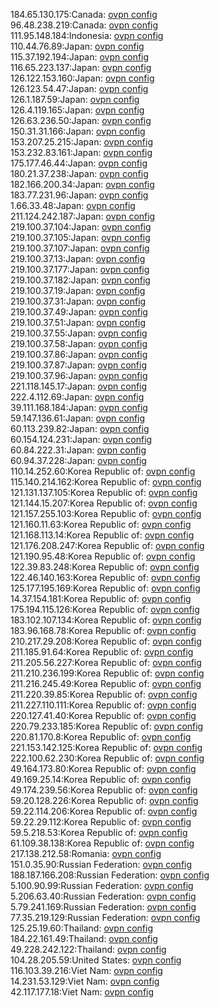 184.65.130.175:Canada: [ovpn config](vpn/184_65_130_175.ovpn)  
96.48.238.219:Canada: [ovpn config](vpn/96_48_238_219.ovpn)  
111.95.148.184:Indonesia: [ovpn config](vpn/111_95_148_184.ovpn)  
110.44.76.89:Japan: [ovpn config](vpn/110_44_76_89.ovpn)  
115.37.192.194:Japan: [ovpn config](vpn/115_37_192_194.ovpn)  
116.65.223.137:Japan: [ovpn config](vpn/116_65_223_137.ovpn)  
126.122.153.160:Japan: [ovpn config](vpn/126_122_153_160.ovpn)  
126.123.54.47:Japan: [ovpn config](vpn/126_123_54_47.ovpn)  
126.1.187.59:Japan: [ovpn config](vpn/126_1_187_59.ovpn)  
126.4.119.165:Japan: [ovpn config](vpn/126_4_119_165.ovpn)  
126.63.236.50:Japan: [ovpn config](vpn/126_63_236_50.ovpn)  
150.31.31.166:Japan: [ovpn config](vpn/150_31_31_166.ovpn)  
153.207.25.215:Japan: [ovpn config](vpn/153_207_25_215.ovpn)  
153.232.83.161:Japan: [ovpn config](vpn/153_232_83_161.ovpn)  
175.177.46.44:Japan: [ovpn config](vpn/175_177_46_44.ovpn)  
180.21.37.238:Japan: [ovpn config](vpn/180_21_37_238.ovpn)  
182.166.200.34:Japan: [ovpn config](vpn/182_166_200_34.ovpn)  
183.77.231.96:Japan: [ovpn config](vpn/183_77_231_96.ovpn)  
1.66.33.48:Japan: [ovpn config](vpn/1_66_33_48.ovpn)  
211.124.242.187:Japan: [ovpn config](vpn/211_124_242_187.ovpn)  
219.100.37.104:Japan: [ovpn config](vpn/219_100_37_104.ovpn)  
219.100.37.105:Japan: [ovpn config](vpn/219_100_37_105.ovpn)  
219.100.37.107:Japan: [ovpn config](vpn/219_100_37_107.ovpn)  
219.100.37.13:Japan: [ovpn config](vpn/219_100_37_13.ovpn)  
219.100.37.177:Japan: [ovpn config](vpn/219_100_37_177.ovpn)  
219.100.37.182:Japan: [ovpn config](vpn/219_100_37_182.ovpn)  
219.100.37.19:Japan: [ovpn config](vpn/219_100_37_19.ovpn)  
219.100.37.31:Japan: [ovpn config](vpn/219_100_37_31.ovpn)  
219.100.37.49:Japan: [ovpn config](vpn/219_100_37_49.ovpn)  
219.100.37.51:Japan: [ovpn config](vpn/219_100_37_51.ovpn)  
219.100.37.55:Japan: [ovpn config](vpn/219_100_37_55.ovpn)  
219.100.37.58:Japan: [ovpn config](vpn/219_100_37_58.ovpn)  
219.100.37.86:Japan: [ovpn config](vpn/219_100_37_86.ovpn)  
219.100.37.87:Japan: [ovpn config](vpn/219_100_37_87.ovpn)  
219.100.37.96:Japan: [ovpn config](vpn/219_100_37_96.ovpn)  
221.118.145.17:Japan: [ovpn config](vpn/221_118_145_17.ovpn)  
222.4.112.69:Japan: [ovpn config](vpn/222_4_112_69.ovpn)  
39.111.168.184:Japan: [ovpn config](vpn/39_111_168_184.ovpn)  
59.147.136.61:Japan: [ovpn config](vpn/59_147_136_61.ovpn)  
60.113.239.82:Japan: [ovpn config](vpn/60_113_239_82.ovpn)  
60.154.124.231:Japan: [ovpn config](vpn/60_154_124_231.ovpn)  
60.84.222.31:Japan: [ovpn config](vpn/60_84_222_31.ovpn)  
60.94.37.228:Japan: [ovpn config](vpn/60_94_37_228.ovpn)  
110.14.252.60:Korea Republic of: [ovpn config](vpn/110_14_252_60.ovpn)  
115.140.214.162:Korea Republic of: [ovpn config](vpn/115_140_214_162.ovpn)  
121.131.137.105:Korea Republic of: [ovpn config](vpn/121_131_137_105.ovpn)  
121.144.15.207:Korea Republic of: [ovpn config](vpn/121_144_15_207.ovpn)  
121.157.255.103:Korea Republic of: [ovpn config](vpn/121_157_255_103.ovpn)  
121.160.11.63:Korea Republic of: [ovpn config](vpn/121_160_11_63.ovpn)  
121.168.113.14:Korea Republic of: [ovpn config](vpn/121_168_113_14.ovpn)  
121.176.208.247:Korea Republic of: [ovpn config](vpn/121_176_208_247.ovpn)  
121.190.95.48:Korea Republic of: [ovpn config](vpn/121_190_95_48.ovpn)  
122.39.83.248:Korea Republic of: [ovpn config](vpn/122_39_83_248.ovpn)  
122.46.140.163:Korea Republic of: [ovpn config](vpn/122_46_140_163.ovpn)  
125.177.195.169:Korea Republic of: [ovpn config](vpn/125_177_195_169.ovpn)  
14.37.154.181:Korea Republic of: [ovpn config](vpn/14_37_154_181.ovpn)  
175.194.115.126:Korea Republic of: [ovpn config](vpn/175_194_115_126.ovpn)  
183.102.107.134:Korea Republic of: [ovpn config](vpn/183_102_107_134.ovpn)  
183.96.168.78:Korea Republic of: [ovpn config](vpn/183_96_168_78.ovpn)  
210.217.29.208:Korea Republic of: [ovpn config](vpn/210_217_29_208.ovpn)  
211.185.91.64:Korea Republic of: [ovpn config](vpn/211_185_91_64.ovpn)  
211.205.56.227:Korea Republic of: [ovpn config](vpn/211_205_56_227.ovpn)  
211.210.236.199:Korea Republic of: [ovpn config](vpn/211_210_236_199.ovpn)  
211.216.245.49:Korea Republic of: [ovpn config](vpn/211_216_245_49.ovpn)  
211.220.39.85:Korea Republic of: [ovpn config](vpn/211_220_39_85.ovpn)  
211.227.110.111:Korea Republic of: [ovpn config](vpn/211_227_110_111.ovpn)  
220.127.41.40:Korea Republic of: [ovpn config](vpn/220_127_41_40.ovpn)  
220.79.233.185:Korea Republic of: [ovpn config](vpn/220_79_233_185.ovpn)  
220.81.170.8:Korea Republic of: [ovpn config](vpn/220_81_170_8.ovpn)  
221.153.142.125:Korea Republic of: [ovpn config](vpn/221_153_142_125.ovpn)  
222.100.62.230:Korea Republic of: [ovpn config](vpn/222_100_62_230.ovpn)  
49.164.173.80:Korea Republic of: [ovpn config](vpn/49_164_173_80.ovpn)  
49.169.25.14:Korea Republic of: [ovpn config](vpn/49_169_25_14.ovpn)  
49.174.239.56:Korea Republic of: [ovpn config](vpn/49_174_239_56.ovpn)  
59.20.128.226:Korea Republic of: [ovpn config](vpn/59_20_128_226.ovpn)  
59.22.114.206:Korea Republic of: [ovpn config](vpn/59_22_114_206.ovpn)  
59.22.29.112:Korea Republic of: [ovpn config](vpn/59_22_29_112.ovpn)  
59.5.218.53:Korea Republic of: [ovpn config](vpn/59_5_218_53.ovpn)  
61.109.38.138:Korea Republic of: [ovpn config](vpn/61_109_38_138.ovpn)  
217.138.212.58:Romania: [ovpn config](vpn/217_138_212_58.ovpn)  
151.0.35.90:Russian Federation: [ovpn config](vpn/151_0_35_90.ovpn)  
188.187.166.208:Russian Federation: [ovpn config](vpn/188_187_166_208.ovpn)  
5.100.90.99:Russian Federation: [ovpn config](vpn/5_100_90_99.ovpn)  
5.206.63.40:Russian Federation: [ovpn config](vpn/5_206_63_40.ovpn)  
5.79.241.169:Russian Federation: [ovpn config](vpn/5_79_241_169.ovpn)  
77.35.219.129:Russian Federation: [ovpn config](vpn/77_35_219_129.ovpn)  
125.25.19.60:Thailand: [ovpn config](vpn/125_25_19_60.ovpn)  
184.22.161.49:Thailand: [ovpn config](vpn/184_22_161_49.ovpn)  
49.228.242.122:Thailand: [ovpn config](vpn/49_228_242_122.ovpn)  
104.28.205.59:United States: [ovpn config](vpn/104_28_205_59.ovpn)  
116.103.39.216:Viet Nam: [ovpn config](vpn/116_103_39_216.ovpn)  
14.231.53.129:Viet Nam: [ovpn config](vpn/14_231_53_129.ovpn)  
42.117.177.18:Viet Nam: [ovpn config](vpn/42_117_177_18.ovpn)  
